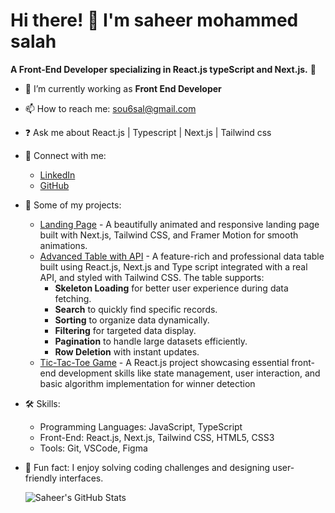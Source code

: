 # Hi there! 👋 I'm saheer mohammed salah  
**A Front-End Developer specializing in React.js typeScript and Next.js.** 🌟  
- 🌱 I’m currently working as **Front End Developer**  
- 📫 How to reach me: [sou6sal@gmail.com](mailto:sou6sal@gmail.com)
- ❓ Ask me about  React.js | Typescript | Next.js | Tailwind css
- 🔗 Connect with me:
  - [LinkedIn](https://www.linkedin.com/in/saheer-salah-148325253/)
  - [GitHub](https://github.com/SaheerSalah)

- 📂 Some of my projects:
  - [Landing Page](https://github.com/souhairSalah/interior-design-website) - A beautifully animated and responsive landing page built with Next.js, Tailwind CSS, and Framer Motion for smooth animations.
  - [Advanced Table with API](https://github.com/souhairSalah/table-with-API)  - A feature-rich and professional data table built using React.js, Next.js and Type script integrated with a real API, and styled with Tailwind CSS. The table supports:
    - **Skeleton Loading** for better user experience during data fetching.
    - **Search** to quickly find specific records.
    - **Sorting** to organize data dynamically.
    - **Filtering** for targeted data display.
    - **Pagination** to handle large datasets efficiently.
    - **Row Deletion** with instant updates.
  - [Tic-Tac-Toe Game](https://github.com/souhairSalah/tic-tac-toe-game)  - A React.js project showcasing essential front-end development skills like state management, user interaction, and basic algorithm implementation for winner detection
- 🛠️ Skills:
  - Programming Languages: JavaScript, TypeScript
  - Front-End: React.js, Next.js, Tailwind CSS, HTML5, CSS3
  - Tools: Git, VSCode, Figma
- 🎉 Fun fact: I enjoy solving coding challenges and designing user-friendly interfaces.
  
  ![Saheer's GitHub Stats](https://github-readme-stats.vercel.app/api?username=SaheerSalah&show_icons=true&hide_title=true&count_private=true&hide=prs)

    

